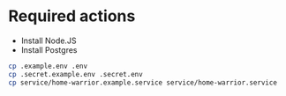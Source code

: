 # Required actions

- Install Node.JS
- Install Postgres

```bash
cp .example.env .env
cp .secret.example.env .secret.env
cp service/home-warrior.example.service service/home-warrior.service
```
